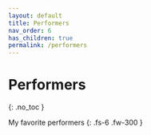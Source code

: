 ```yaml
---
layout: default
title: Performers
nav_order: 6
has_children: true
permalink: /performers
---
```


# Performers
{: .no_toc }

My favorite performers
{: .fs-6 .fw-300 }
